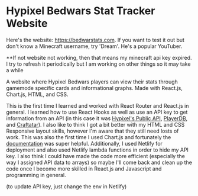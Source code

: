 # Hypixel Bedwars Stat Tracker Website

Here's the website: https://bedwarstats.com. 
If you want to test it out but don't know a Minecraft username, try 'Dream'. He's a popular YouTuber.

**If not website not working, then that means my minecraft api key expired. I try to refresh it periodically but I am working on other things so it may take a while

A website where Hypixel Bedwars players can view their stats through gamemode specific cards and informational graphs. Made with React.js, Chart.js, HTML, and CSS.

This is the first time I learned and worked with React Router and React.js in general. I learned how to use React Hooks as well as use an API key to get information from an API (in this case it was [Hypixel's Public API](https://api.hypixel.net/), [PlayerDB](https://playerdb.co/), and [Craftatar](https://crafatar.com/)). I also like to think I got a bit better with my HTML and CSS Responsive layout skills, however I'm aware that they still need losts of work. This was also the first time I used Chart.js and fortunately the [documentation](https://www.chartjs.org/) was super helpful. Additionally, I used Netlify for deployment and also used Netlify lambda functions in order to hide my API key. I also think I could have made the code more efficient (especially the way I assigned API data to arrays) so maybe I'll come back and clean up the code once I become more skilled in React.js and Javascript and programming in general. 

(to update API key, just change the env in Netlify)
